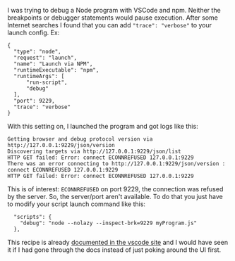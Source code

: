
I was trying to debug a Node program with VSCode and npm. Neither the breakpoints or debugger statements would pause execution.
After some Internet searches I found that you can add `"trace": "verbose"` to your launch config. Ex:

```
{
  "type": "node",
  "request": "launch",
  "name": "Launch via NPM",
  "runtimeExecutable": "npm",
  "runtimeArgs": [
      "run-script",
      "debug"
  ],
  "port": 9229,
  "trace": "verbose"
}
```

With this setting on, I launched the program and got logs like this:

```
Getting browser and debug protocol version via http://127.0.0.1:9229/json/version
Discovering targets via http://127.0.0.1:9229/json/list
HTTP GET failed: Error: connect ECONNREFUSED 127.0.0.1:9229
There was an error connecting to http://127.0.0.1:9229/json/version : connect ECONNREFUSED 127.0.0.1:9229
HTTP GET failed: Error: connect ECONNREFUSED 127.0.0.1:9229
```

This is of interest: `ECONNREFUSED` on port 9229, the connection was refused by the server.
So, the server/port aren't available. To do that you just have to modify your script launch command like this:

```
  "scripts": {
    "debug": "node --nolazy --inspect-brk=9229 myProgram.js"
  },
```

This recipe is already <a href="https://code.visualstudio.com/docs/nodejs/nodejs-debugging" target="_blank">
documented in the vscode site</a>
and I would have seen it if I had gone through the docs instead of just poking around the UI first.

